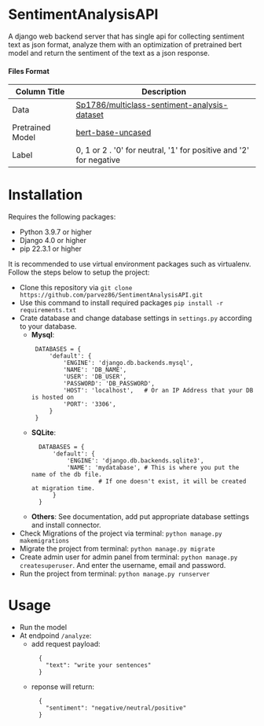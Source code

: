 # SentimentAnalysisAPI
A django web backend server that has single api for collecting sentiment text as json format, analyze them with an optimization of pretrained bert model and return the sentiment of the text as a json response.

#### Files Format
Column Title | Description
------------ | -------------
Data | [Sp1786/multiclass-sentiment-analysis-dataset](https://huggingface.co/datasets/Sp1786/multiclass-sentiment-analysis-dataset/viewer/Sp1786--multilabel-sentiment-dataset/validation)
Pretrained Model | [bert-base-uncased](https://huggingface.co/bert-base-uncased)
Label | 0, 1 or 2 . '0' for neutral, '1' for positive and '2' for negative
# Installation
Requires the following packages:
  - Python 3.9.7 or higher
  - Django 4.0 or higher
  - pip 22.3.1 or higher

It is recommended to use virtual environment packages such as virtualenv. Follow the steps below to setup the project:
  - Clone this repository via `git clone https://github.com/parvez86/SentimentAnalysisAPI.git`
  - Use this command to install required packages `pip install -r requirements.txt`
  - Crate database and change database settings in `settings.py` according to your database.
    - **Mysql**:
       ```
        DATABASES = {
            'default': {
                'ENGINE': 'django.db.backends.mysql', 
                'NAME': 'DB_NAME',
                'USER': 'DB_USER',
                'PASSWORD': 'DB_PASSWORD',
                'HOST': 'localhost',   # Or an IP Address that your DB is hosted on
                'PORT': '3306',
            }
        }
        ```
    - **SQLite**:
      ```
        DATABASES = {
            'default': {
                'ENGINE': 'django.db.backends.sqlite3',
                'NAME': 'mydatabase', # This is where you put the name of the db file. 
                         # If one doesn't exist, it will be created at migration time.
            }
        }
      ```
    - **Others**: See documentation, add put appropriate database settings and install connector.
  - Check Migrations of the project via terminal: `python manage.py makemigrations`
  - Migrate the project from terminal: `python manage.py migrate`
  - Create admin user for admin panel from terminal: `python manage.py createsuperuser`. And enter the username, email and password. 
  - Run the project from terminal: `python manage.py runserver`

# Usage
- Run the model
- At endpoind `/analyze`:
    - add request payload:
      ```
        {
          "text": "write your sentences"
        }
      ```
    - reponse will return:
      ```
        {
          "sentiment": "negative/neutral/positive"
        }
      ```


